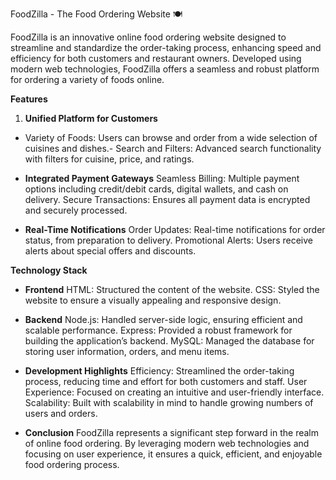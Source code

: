 FoodZilla - The Food Ordering Website 🍽️

FoodZilla is an innovative online food ordering website designed to streamline and standardize the order-taking process, enhancing speed and efficiency for both customers and restaurant owners. Developed using modern web technologies, FoodZilla offers a seamless and robust platform for ordering a variety of foods online.

**Features**
1) **Unified Platform for Customers**
- Variety of Foods: Users can browse and order from a wide selection of cuisines and dishes.- Search and Filters: Advanced search functionality with filters for cuisine, price, and ratings.

- **Integrated Payment Gateways**
Seamless Billing: Multiple payment options including credit/debit cards, digital wallets, and cash on delivery.
Secure Transactions: Ensures all payment data is encrypted and securely processed.

- **Real-Time Notifications**
Order Updates: Real-time notifications for order status, from preparation to delivery.
Promotional Alerts: Users receive alerts about special offers and discounts.

**Technology Stack**
- **Frontend**
HTML: Structured the content of the website.
CSS: Styled the website to ensure a visually appealing and responsive design.

- **Backend**
Node.js: Handled server-side logic, ensuring efficient and scalable performance.
Express: Provided a robust framework for building the application’s backend.
MySQL: Managed the database for storing user information, orders, and menu items.

* **Development Highlights**
Efficiency: Streamlined the order-taking process, reducing time and effort for both customers and staff.
User Experience: Focused on creating an intuitive and user-friendly interface.
Scalability: Built with scalability in mind to handle growing numbers of users and orders.

* **Conclusion**
FoodZilla represents a significant step forward in the realm of online food ordering. By leveraging modern web technologies and focusing on user experience, it ensures a quick, efficient, and enjoyable food ordering process.








